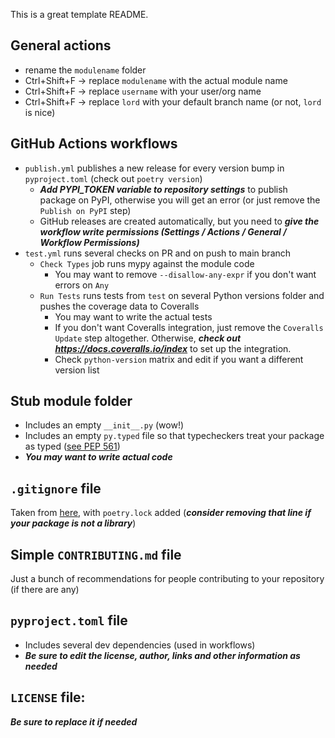 This is a great template README.


## General actions

-   rename the `modulename` folder
-   Ctrl+Shift+F -> replace `modulename` with the actual module name
-   Ctrl+Shift+F -> replace `username` with your user/org name
-   Ctrl+Shift+F -> replace `lord` with your default branch name (or not, `lord` is nice)

## GitHub Actions workflows

-   `publish.yml` publishes a new release for every version bump in `pyproject.toml` (check out `poetry version`)
    -   ***Add PYPI_TOKEN variable to repository settings*** to publish package on PyPI, otherwise you will get an error (or just remove the `Publish on PyPI` step)
    -   GitHub releases are created automatically, but you need to ***give the workflow write permissions (Settings / Actions / General / Workflow Permissions)***
-   `test.yml` runs several checks on PR and on push to main branch
    -   `Check Types` job runs mypy against the module code
        -   You may want to remove `--disallow-any-expr` if you don't want errors on `Any`
    -   `Run Tests` runs tests from `test` on several Python versions folder and pushes the coverage data to Coveralls
        -   You may want to write the actual tests
        -   If you don't want Coveralls integration, just remove the `Coveralls Update` step altogether. Otherwise, ***check out https://docs.coveralls.io/index*** to set up the integration.
        -   Check `python-version` matrix and edit if you want a different version list

## Stub module folder

- Includes an empty `__init__.py` (wow!)
- Includes an empty `py.typed` file so that typecheckers treat your package as typed ([see PEP 561](https://peps.python.org/pep-0561/#packaging-type-information))
- ***You may want to write actual code***

## `.gitignore` file

Taken from [here](https://github.com/github/gitignore/blob/main/Python.gitignore), with `poetry.lock` added (***consider removing that line if your package is not a library***)

## Simple `CONTRIBUTING.md` file

Just a bunch of recommendations for people contributing to your repository (if there are any)

## `pyproject.toml` file

- Includes several dev dependencies (used in workflows)
- ***Be sure to edit the license, author, links and other information as needed***

## `LICENSE` file:

***Be sure to replace it if needed***